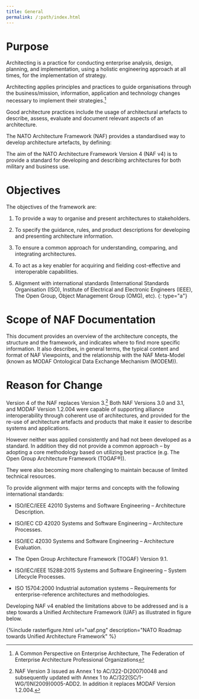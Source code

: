 ```yaml
---
title: General
permalink: /:path/index.html
---
```


# Purpose

Architecting is a practice for conducting enterprise analysis, design,
planning, and implementation, using a holistic engineering approach at
all times, for the implementation of strategy.

Architecting applies principles and practices to guide organisations
through the business/mission, information, application and technology
changes necessary to implement their strategies.[^1]

Good architecture practices include the usage of architectural artefacts
to describe, assess, evaluate and document relevant aspects of an
architecture.

The NATO Architecture Framework (NAF) provides a standardised way to
develop architecture artefacts, by defining:



The aim of the NATO Architecture Framework Version 4 (NAF v4) is to
provide a standard for developing and describing architectures for both
military and business use.

# Objectives

The objectives of the framework are:


1.  To provide a way to organise and present architectures
    to stakeholders.

2.  To specify the guidance, rules, and product descriptions for
    developing and presenting architecture information.

3.  To ensure a common approach for understanding, comparing, and
    integrating architectures.

4.  To act as a key enabler for acquiring and fielding cost-effective
    and interoperable capabilities.

5.  Alignment with international standards (International Standards
    Organisation (ISO), Institute of Electrical and Electronic
    Engineers (IEEE), The Open Group, Object Management Group
    (OMG), etc).
{: type="a"}

# Scope of NAF Documentation

This document provides an overview of the architecture concepts, the
structure and the framework, and indicates where to find more specific
information. It also describes, in general terms, the typical content
and format of NAF Viewpoints, and the relationship with the NAF
Meta-Model (known as MODAF Ontological Data Exchange Mechanism (MODEM)).

# Reason for Change

Version 4 of the NAF replaces Version 3.[^2] Both NAF Versions 3.0 and
3.1, and MODAF Version 1.2.004 were capable of supporting alliance
interoperability through coherent use of architectures, and provided for
the re-use of architecture artefacts and products that make it easier to
describe systems and applications.

However neither was applied consistently and had not been developed as a
standard. In addition they did not provide a common approach – by
adopting a core methodology based on utilizing best practice (e.g. The
Open Group Architecture Framework (TOGAF®)).

They were also becoming more challenging to maintain because of limited
technical resources.

To provide alignment with major terms and concepts with the following
international standards:

-   ISO/IEC/IEEE 42010 Systems and Software Engineering –
    Architecture Description.

-   ISO/IEC CD 42020 Systems and Software Engineering –
    Architecture Processes.

-   ISO/IEC 42030 Systems and Software Engineering –
    Architecture Evaluation.

-   The Open Group Architecture Framework (TOGAF) Version 9.1.

-   ISO/IEC/IEEE 15288:2015 Systems and Software Engineering – System
    Lifecycle Processes.

-   ISO 15704:2000 Industrial automation systems – Requirements for
    enterprise-reference architectures and methodologies.

Developing NAF v4 enabled the limitations above to be addressed and is a
step towards a Unified Architecture Framework (UAF) as illustrated in
figure below.

{%include rasterfigure.html url="uaf.png" description="NATO Roadmap towards Unified Architecture Framework" %}

[^1]: A Common Perspective on Enterprise Architecture, The Federation of Enterprise Architecture Professional Organizations

[^2]: NAF Version 3 issued as Annex 1 to AC/322-D(2007)0048 and subsequently updated with Annex 1 to AC/322(SC/1-WG/1)N(2009)0005-ADD2. In addition it replaces MODAF Version 1.2.004.
